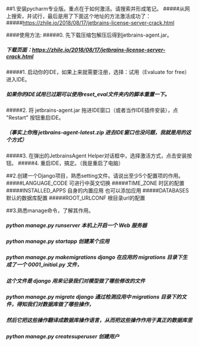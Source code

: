 ##1.安装pycharm专业版。重点在于如何激活。请搜索并形成笔记。
#####从网上搜索，并试行，最后是用了下面这个地址的方法激活成功了：
#####https://zhile.io/2018/08/17/jetbrains-license-server-crack.html


####使用方法:
#####0. 先下载压缩包解压后得到jetbrains-agent.jar。
#####   下载页面：https://zhile.io/2018/08/17/jetbrains-license-server-crack.html
#####1. 启动你的IDE，如果上来就需要注册，选择：试用（Evaluate for free）进入IDE。
#####   如果你的IDE试用已过期可以使用reset_eval文件夹内的脚本重置一下。
#####2. 将 jetbrains-agent.jar 拖进IDE窗口（或者当作IDE插件安装），点 "Restart" 按钮重启IDE。
#####   （事实上你拖 jetbrains-agent-latest.zip 进去IDE窗口也没问题，我就是用的这个方式）
#####3. 在弹出的JetbrainsAgent Helper对话框中，选择激活方式，点击安装按钮。
#####4. 重启IDE，搞定。（我是重启了电脑）



##2.创建一个Django项目，熟悉setting文件。请说出至少5个配置项的作用。
#####LANGUAGE_CODE  可进行中英文切换
#####TIME_ZONE  时区的配置
#####INSTALLED_APPS  自身的内置应用 也可以添加应用
#####DATABASES  默认的数据库配置
#####ROOT_URLCONF   根目录url的配置



##3.熟悉manage命令，了解其作用。
#####	python manage.py runserver        本机上开启一个 Web 服务器
#####	python manage.py startapp             创建某个应用
#####	python manage.py makemigrations        django 在应用的 migrations 目录下生成了一个 0001_initial.py 文件，
##### 这个文件是 django 用来记录我们对模型做了哪些修改的文件
#####	python manage.py migrate              django 通过检测应用中 migrations 目录下的文件，得知我们对数据库做了哪些操作，
##### 然后它把这些操作翻译成数据库操作语言，从而把这些操作作用于真正的数据库里
#####	python manage.py createsuperuser       创建用户
	
	
	
	
	
	















